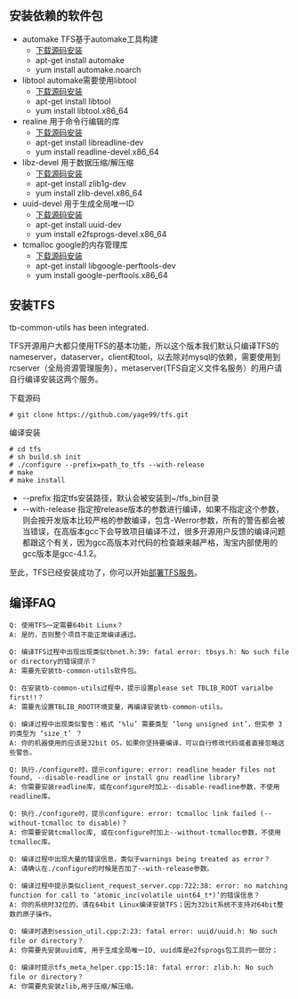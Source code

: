 安装依赖的软件包
----------------

*   automake TFS基于automake工具构建 
    *   [下载源码安装][1] 
    *   apt-get install automake
    *   yum install automake.noarch
*   libtool automake需要使用libtool 
    *   [下载源码安装][2]
    *   apt-get install libtool
    *   yum install libtool.x86_64
*   realine 用于命令行编辑的库 
    *   [下载源码安装][3]
    *   apt-get install libreadline-dev
    *   yum install readline-devel.x86_64
*   libz-devel 用于数据压缩/解压缩 
    *   [下载源码安装][4]
    *   apt-get install zlib1g-dev
    *   yum install zlib-devel.x86_64
*   uuid-devel 用于生成全局唯一ID 
    *   [下载源码安装][5]
    *   apt-get install uuid-dev
    *   yum install e2fsprogs-devel.x86_64
*   tcmalloc google的内存管理库 
    *   [下载源码安装][6]
    *   apt-get install libgoogle-perftools-dev
    *   yum install google-perftools.x86_64

安装TFS
-------

tb-common-utils has been integrated.

TFS开源用户大都只使用TFS的基本功能，所以这个版本我们默认只编译TFS的nameserver，dataserver，client和tool，以去除对mysql的依赖，需要使用到rcserver（全局资源管理服务），metaserver(TFS自定义文件名服务）的用户请自行编译安装这两个服务。

下载源码

    # git clone https://github.com/yage99/tfs.git
    

编译安装

    # cd tfs
    # sh build.sh init
    # ./configure --prefix=path_to_tfs --with-release
    # make
    # make install
    

*   --prefix 指定tfs安装路径，默认会被安装到~/tfs_bin目录
*   --with-release 指定按release版本的参数进行编译，如果不指定这个参数，则会按开发版本比较严格的参数编译，包含-Werror参数，所有的警告都会被当错误，在高版本gcc下会导致项目编译不过，很多开源用户反馈的编译问题都跟这个有关，因为gcc高版本对代码的检查越来越严格，淘宝内部使用的gcc版本是gcc-4.1.2。

至此，TFS已经安装成功了，你可以开始[部署TFS服务][7]。

编译FAQ
-------

    Q: 使用TFS一定需要64bit Liunx？
    A: 是的，否则整个项目不能正常编译通过。
    
    Q: 编译TFS过程中出现出现类似tbnet.h:39: fatal error: tbsys.h: No such file or directory的错误提示？
    A: 需要先安装tb-common-utils软件包。
    
    Q: 在安装tb-common-utils过程中，提示设置please set TBLIB_ROOT varialbe first!!？
    A: 需要先设置TBLIB_ROOT环境变量，再编译安装tb-common-utils。
    
    Q: 编译过程中出现类似警告：格式 ‘%lu’ 需要类型 ‘long unsigned int’，但实参 3 的类型为 ‘size_t’ ？
    A: 你的机器使用的应该是32bit OS，如果你坚持要编译，可以自行修改代码或者直接忽略这些警告。
    
    Q: 执行./configure时，提示configure: error: readline header files not found, --disable-readline or install gnu readline library?
    A: 你需要安装readline库，或在configure时加上--disable-readline参数，不使用readline库。
    
    Q: 执行./configure时，提示configure: error: tcmalloc link failed (--without-tcmalloc to disable)？
    A: 你需要安装tcmalloc库, 或在configure时加上--without-tcmalloc参数，不使用tcmalloc库。
    
    Q: 编译过程中出现大量的错误信息，类似于warnings being treated as error？
    A: 请确认在./configure的时候是否加了--with-release参数。
    
    Q: 编译过程中提示类似client_request_server.cpp:722:38: error: no matching function for call to ‘atomic_inc(volatile uint64_t*)’的错误信息？
    A: 你的系统时32位的，请在64bit Linux编译安装TFS；因为32bit系统不支持对64bit整数的原子操作。
    
    Q: 编译时遇到session_util.cpp:2:23: fatal error: uuid/uuid.h: No such file or directory？
    A: 你需要先安装uuid库, 用于生成全局唯一ID, uuid库是e2fsprogs包工具的一部分；
    
    Q: 编译时提示tfs_meta_helper.cpp:15:18: fatal error: zlib.h: No such file or directory？
    A: 你需要先安装zlib,用于压缩/解压缩。
    

 [1]: http://www.gnu.org/software/automake/#downloading
 [2]: http://www.gnu.org/software/libtool/
 [3]: http://cnswww.cns.cwru.edu/php/chet/readline/rltop.html#Availability
 [4]: http://zlib.net/
 [5]: http://sourceforge.net/projects/e2fsprogs/
 [6]: http://code.google.com/p/gperftools/downloads/list
 [7]: https://github.com/yage99/tfs/blob/master/DEPLOY.md
